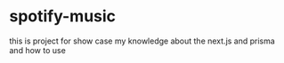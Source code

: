 # spotify-music

this is project for show case my knowledge about the next.js and prisma and how to use
